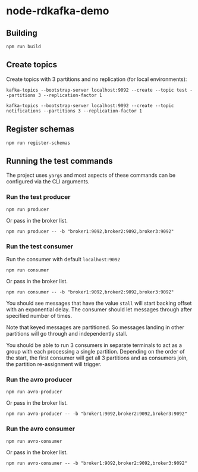# node-rdkafka-demo

## Building

```
npm run build
```

## Create topics

Create topics with 3 partitions and no replication (for local environments):

```
kafka-topics --bootstrap-server localhost:9092 --create --topic test --partitions 3 --replication-factor 1

kafka-topics --bootstrap-server localhost:9092 --create --topic notifications --partitions 3 --replication-factor 1
```

## Register schemas

```
npm run register-schemas
```

## Running the test commands

The project uses `yargs` and most aspects of these commands can be configured
via the CLI arguments.

### Run the test producer

```
npm run producer
```

Or pass in the broker list.

```
npm run producer -- -b "broker1:9092,broker2:9092,broker3:9092"
```

### Run the test consumer

Run the consumer with default `localhost:9092`

```
npm run consumer
```

Or pass in the broker list.

```
npm run consumer -- -b "broker1:9092,broker2:9092,broker3:9092"
```

You should see messages that have the value `stall` will start backing offset
with an exponential delay. The consumer should let messages through after
specified number of times.

Note that keyed messages are partitioned. So messages landing in other partitions
will go through and independently stall.

You should be able to run 3 consumers in separate terminals to act as a group
with each processing a single partition. Depending on the order of the start,
the first consumer will get all 3 partitions and as consumers join, the partition
re-assignment will trigger.

### Run the avro producer

```
npm run avro-producer
```

Or pass in the broker list.

```
npm run avro-producer -- -b "broker1:9092,broker2:9092,broker3:9092"
```

### Run the avro consumer

```
npm run avro-consumer
```

Or pass in the broker list.

```
npm run avro-consumer -- -b "broker1:9092,broker2:9092,broker3:9092"
```

